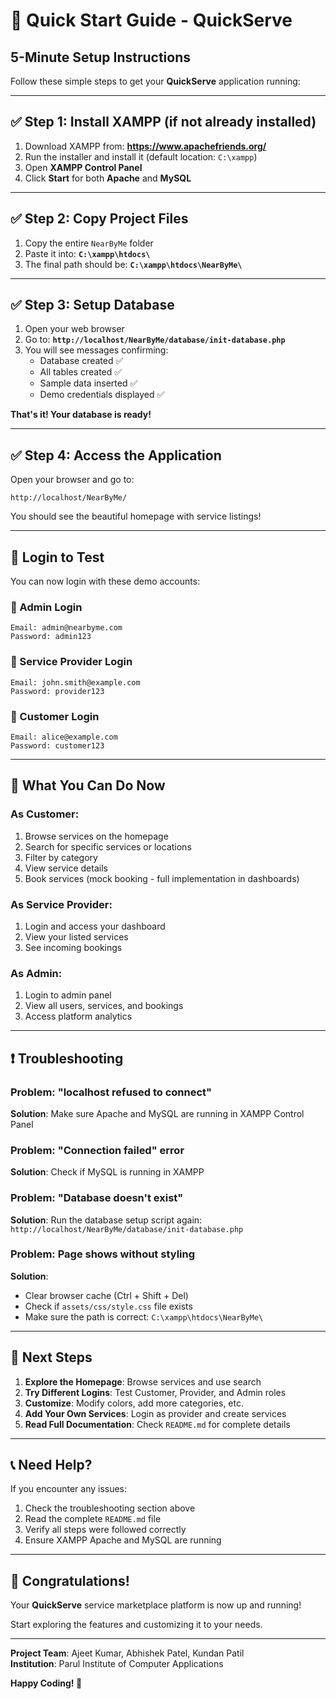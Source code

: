 # 🚀 Quick Start Guide - QuickServe

## 5-Minute Setup Instructions

Follow these simple steps to get your **QuickServe** application running:

---

## ✅ Step 1: Install XAMPP (if not already installed)

1. Download XAMPP from: **https://www.apachefriends.org/**
2. Run the installer and install it (default location: `C:\xampp`)
3. Open **XAMPP Control Panel**
4. Click **Start** for both **Apache** and **MySQL**

---

## ✅ Step 2: Copy Project Files

1. Copy the entire `NearByMe` folder
2. Paste it into: **`C:\xampp\htdocs\`**
3. The final path should be: **`C:\xampp\htdocs\NearByMe\`**

---

## ✅ Step 3: Setup Database

1. Open your web browser
2. Go to: **`http://localhost/NearByMe/database/init-database.php`**
3. You will see messages confirming:
   - Database created ✅
   - All tables created ✅
   - Sample data inserted ✅
   - Demo credentials displayed ✅

**That's it! Your database is ready!**

---

## ✅ Step 4: Access the Application

Open your browser and go to:

```
http://localhost/NearByMe/
```

You should see the beautiful homepage with service listings!

---

## 👤 Login to Test

You can now login with these demo accounts:

### 🔐 Admin Login
```
Email: admin@nearbyme.com
Password: admin123
```

### 👔 Service Provider Login
```
Email: john.smith@example.com
Password: provider123
```

### 👤 Customer Login
```
Email: alice@example.com
Password: customer123
```

---

## 📱 What You Can Do Now

### As Customer:
1. Browse services on the homepage
2. Search for specific services or locations
3. Filter by category
4. View service details
5. Book services (mock booking - full implementation in dashboards)

### As Service Provider:
1. Login and access your dashboard
2. View your listed services
3. See incoming bookings

### As Admin:
1. Login to admin panel
2. View all users, services, and bookings
3. Access platform analytics

---

## ❗ Troubleshooting

### Problem: "localhost refused to connect"
**Solution**: Make sure Apache and MySQL are running in XAMPP Control Panel

### Problem: "Connection failed" error
**Solution**: Check if MySQL is running in XAMPP

### Problem: "Database doesn't exist"
**Solution**: Run the database setup script again:
`http://localhost/NearByMe/database/init-database.php`

### Problem: Page shows without styling
**Solution**: 
- Clear browser cache (Ctrl + Shift + Del)
- Check if `assets/css/style.css` file exists
- Make sure the path is correct: `C:\xampp\htdocs\NearByMe\`

---

## 🎯 Next Steps

1. **Explore the Homepage**: Browse services and use search
2. **Try Different Logins**: Test Customer, Provider, and Admin roles
3. **Customize**: Modify colors, add more categories, etc.
4. **Add Your Own Services**: Login as provider and create services
5. **Read Full Documentation**: Check `README.md` for complete details

---

## 📞 Need Help?

If you encounter any issues:
1. Check the troubleshooting section above
2. Read the complete `README.md` file
3. Verify all steps were followed correctly
4. Ensure XAMPP Apache and MySQL are running

---

## 🎉 Congratulations!

Your **QuickServe** service marketplace platform is now up and running!

Start exploring the features and customizing it to your needs.

---

**Project Team**: Ajeet Kumar, Abhishek Patel, Kundan Patil  
**Institution**: Parul Institute of Computer Applications

**Happy Coding! 🚀**
